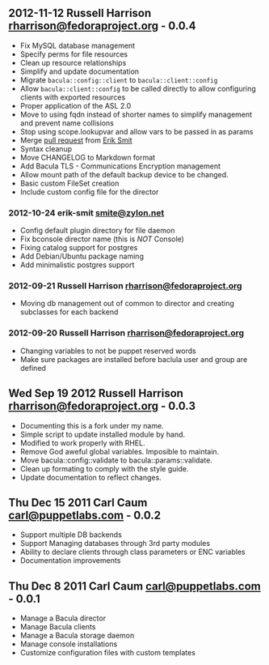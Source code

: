 ## 2012-11-12  Russell Harrison <rharrison@fedoraproject.org> - 0.0.4
* Fix MySQL database management
* Specify perms for file resources
* Clean up resource relationships
* Simplify and update documentation
* Migrate `bacula::config::client` to `bacula::client::config`
* Allow `bacula::client::config` to be called directly to allow configuring
  clients with exported resources
* Proper application of the ASL 2.0
* Move to using fqdn instead of shorter names to simplify management and prevent
  name collisions
* Stop using scope.lookupvar and allow vars to be passed in as params
* Merge [pull request](https://github.com/rharrison10/rharrison-bacula/pull/1)
  from [Erik Smit](https://github.com/erik-smit)
* Syntax cleanup
* Move CHANGELOG to Markdown format
* Add Bacula TLS - Communications Encryption management
* Allow mount path of the default backup device to be changed.
* Basic custom FileSet creation
* Include custom config file for the director

### 2012-10-24  erik-smit <smite@zylon.net>
* Config default plugin directory for file daemon
* Fix bconsole director name (this is _NOT_ Console)
* Fixing catalog support for postgres
* Add Debian/Ubuntu package naming
* Add minimalistic postgres support

### 2012-09-21  Russell Harrison <rharrison@fedoraproject.org>
* Moving db management out of common to director and creating subclasses for each backend

### 2012-09-20  Russell Harrison <rharrison@fedoraproject.org>
* Changing variables to not be puppet reserved words
* Make sure packages are installed before baclula user and group are defined

## Wed Sep 19 2012 Russell Harrison <rharrison@fedoraproject.org> - 0.0.3

* Documenting this is a fork under my name.
* Simple script to update installed module by hand.
* Modified to work properly with RHEL.
* Remove God aweful global variables. Imposible to maintain.
* Move bacula::config::validate to bacula::params::validate.
* Clean up formating to comply with the style guide.
* Update documentation to reflect changes.

## Thu Dec 15 2011 Carl Caum <carl@puppetlabs.com> - 0.0.2

* Support multiple DB backends
* Support Managing databases through 3rd party modules
* Ability to declare clients through class parameters
  or ENC variables
* Documentation improvements

## Thu Dec  8 2011 Carl Caum <carl@puppetlabs.com> - 0.0.1

* Manage a Bacula director
* Manage Bacula clients
* Manage a Bacula storage daemon
* Manage console installations
* Customize configuration files with custom templates
